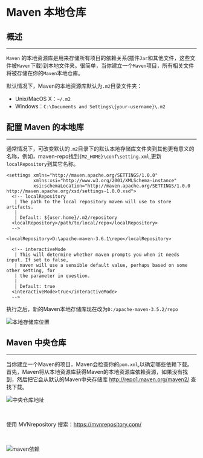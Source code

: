 # **Maven 本地仓库**
## **概述**
---
`Maven` 的本地资源库是用来存储所有项目的依赖关系(插件`Jar`和其他文件，这些文件被`Maven`下载)到本地文件夹。很简单，当你建立一个`Maven`项目，所有相关文件将被存储在你的`Maven`本地仓库。

默认情况下，Maven的本地资源库默认为`.m2`目录文件夹：

- Unix/MacOS X：`~/.m2`
- Windows：`C:\Documents and Settings\{your-username}\.m2`

## **配置 Maven 的本地库**
---

通常情况下，可改变默认的`.m2`目录下的默认本地存储库文件夹到其他更有意义的名称，例如，maven-repo找到`{M2_HOME}\conf\setting.xml`,更新`localRepository`到其它名称。

```
<settings xmlns="http://maven.apache.org/SETTINGS/1.0.0"
          xmlns:xsi="http://www.w3.org/2001/XMLSchema-instance"
          xsi:schemaLocation="http://maven.apache.org/SETTINGS/1.0.0 http://maven.apache.org/xsd/settings-1.0.0.xsd">
  <!-- localRepository
   | The path to the local repository maven will use to store artifacts.
   |
   | Default: ${user.home}/.m2/repository
  <localRepository>/path/to/local/repo</localRepository>
  -->
  
<localRepository>D:\apache-maven-3.6.1\repo</localRepository>
  
  <!-- interactiveMode
   | This will determine whether maven prompts you when it needs input. If set to false,
   | maven will use a sensible default value, perhaps based on some other setting, for
   | the parameter in question.
   |
   | Default: true
  <interactiveMode>true</interactiveMode>
  -->
  ```

  执行之后，新的Maven本地存储库现在改为`D:/apache-maven-3.5.2/repo`
  

  ![本地存储库位置](/docs/assets/maven/yky_1573115273.png)
  
## **Maven 中央仓库**
---

当你建立一个Maven的项目，Maven会检查你的`pom.xml`,以确定哪些依赖下载。首先，Maven将从本地资源库获得Maven的本地资源库依赖资源，如果没有找到，然后把它会从默认的Maven中央存储库  http://repo1.maven.org/maven2/ 查找下载。

![中央仓库地址](/docs/assets/maven/yky_1511452924.png)

<br />

使用 MVNrepository 搜索：https://mvnrepository.com/

<br />

![maven依赖](/docs/assets/maven/yky_20200520111258.png)